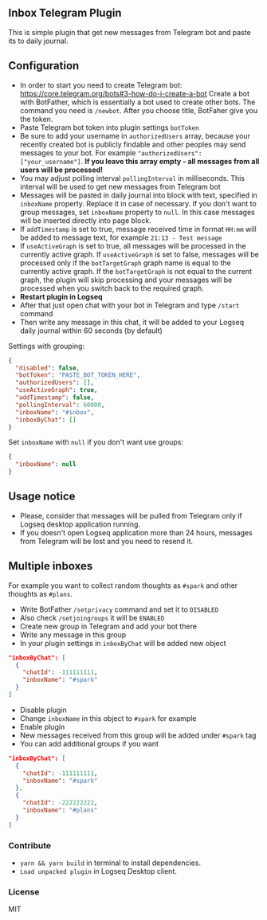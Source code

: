 ## Inbox Telegram Plugin
This is simple plugin that get new messages from Telegram bot and paste its to daily journal.

## Configuration
- In order to start you need to create Telegram bot: https://core.telegram.org/bots#3-how-do-i-create-a-bot
Create a bot with BotFather, which is essentially a bot used to create other bots. The command you need is `/newbot`. After you choose title, BotFaher give you the token. 
- Paste Telegram bot token into plugin settings `botToken`
- Be sure to add your username in `authorizedUsers` array, because your recently created bot is publicly findable and other peoples may send messages to your bot. For example `"authorizedUsers": ["your_username"]`. **If you leave this array empty - all messages from all users will be processed!**
- You may adjust polling interval `pollingInterval` in milliseconds. This interval will be used to get new messages from Telegram bot
- Messages will be pasted in daily journal into block with text, specified in `inboxName` property. Replace it in case of necessary. If you don't want to group messages, set `inboxName` property to `null`. In this case messages will be inserted directly into page block.
- If `addTimestamp` is set to true, message received time in format `HH:mm` will be added to message text, for example `21:13 - Test message`
- If `useActiveGraph` is set to true, all messages will be processed in the currently active graph. If `useActiveGraph` is set to false, messages will be processed only if the `botTargetGraph` graph name is equal to the currently active graph. If the `botTargetGraph` is not equal to the current graph, the plugin will skip processing and your messages will be processed when you switch back to the required graph.
- **Restart plugin in Logseq**
- After that just open chat with your bot in Telegram and type `/start` command
- Then write any message in this chat, it will be added to your Logseq daily journal within 60 seconds (by default)

Settings with grouping:
```json
{
  "disabled": false,
  "botToken": "PASTE_BOT_TOKEN_HERE",
  "authorizedUsers": [],
  "useActiveGraph": true,
  "addTimestamp": false,
  "pollingInterval": 60000,
  "inboxName": "#inbox",
  "inboxByChat": []
}
```

Set `inboxName` with `null` if you don't want use groups:
```json
{
  "inboxName": null
}
```

## Usage notice
- Please, consider that messages will be pulled from Telegram only if Logseq desktop application running.
- If you doesn't open Logseq application more than 24 hours, messages from Telegram will be lost and you need to resend it.

## Multiple inboxes
For example you want to collect random thoughts as `#spark` and other thoughts as `#plans`.
- Write BotFather `/setprivacy` command and set it to `DISABLED`
- Also check `/setjoingroups` it will be `ENABLED`
- Create new group in Telegram and add your bot there
- Write any message in this group
- In your plugin settings in `inboxByChat` will be added new object
```json
"inboxByChat": [
  {
    "chatId": -111111111,
    "inboxName": "#spark"
  }
]
```
- Disable plugin
- Change `inboxName` in this object to `#spark` for example
- Enable plugin
- New messages received from this group will be added under `#spark` tag
- You can add additional groups if you want
```json
"inboxByChat": [
  {
    "chatId": -111111111,
    "inboxName": "#spark"
  },
  {
    "chatId": -222222222,
    "inboxName": "#plans"
  }
]
```

### Contribute
- `yarn && yarn build` in terminal to install dependencies.
- `Load unpacked plugin` in Logseq Desktop client.

### License
MIT
